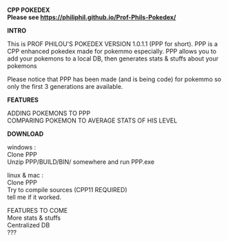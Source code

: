 **CPP POKEDEX  
Please see https://philiphil.github.io/Prof-Phils-Pokedex/**

**INTRO**

This is PROF PHILOU'S POKEDEX VERSION 1.0.1.1 (PPP for short).
PPP is a CPP enhanced pokedex made for pokemmo especially.
PPP allows you to add your pokemons to a local DB, then generates stats & stuffs about your pokemons

Please notice that PPP has been made (and is being code) for pokemmo so only the first 3 generations are available.

**FEATURES**

ADDING POKEMONS TO PPP   
COMPARING POKEMON TO AVERAGE STATS OF HIS LEVEL
    
**DOWNLOAD**  

windows :  
Clone PPP  
Unzip PPP/BUILD/BIN/ somewhere and run PPP.exe  

linux & mac :  
Clone PPP  
Try to compile sources (CPP11 REQUIRED)  
tell me if it worked.  

FEATURES TO COME  
More stats & stuffs  
Centralized DB  
???  
